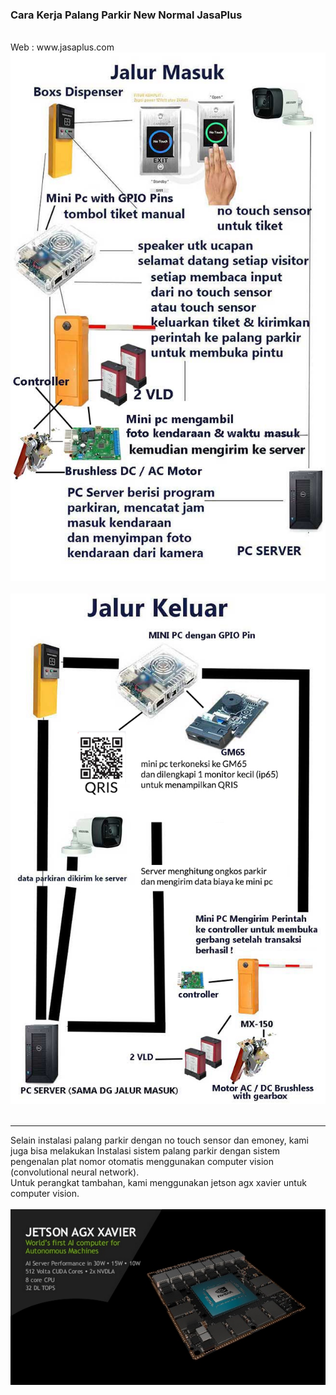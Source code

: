 <h3>Cara Kerja Palang Parkir New Normal JasaPlus</h3>
<br>
Web : www.jasaplus.com
<br>
<img src="https://raw.githubusercontent.com/antoniusrobotsoft/ELECTRONIC-ENGINEERING/main/STUFFS/palang-parkir-new-normal-jasaplus.com/new-normal-parking-jasaplus1.jpg">
<br>
<br>
<img src="https://raw.githubusercontent.com/antoniusrobotsoft/ELECTRONIC-ENGINEERING/main/STUFFS/palang-parkir-new-normal-jasaplus.com/new-normal-parking-jasaplus-out.jpg">
<br><br>
<hr>

Selain instalasi palang parkir dengan no touch sensor dan emoney, kami juga bisa melakukan Instalasi sistem palang parkir dengan sistem pengenalan plat nomor otomatis menggunakan computer vision (convolutional neural network).
<br>
Untuk perangkat tambahan, kami menggunakan jetson agx xavier untuk computer vision. 
<br>
<br>
<img src="https://raw.githubusercontent.com/antoniusrobotsoft/ELECTRONIC-ENGINEERING/main/STUFFS/palang-parkir-new-normal-jasaplus.com/jetson-xavier.png">



